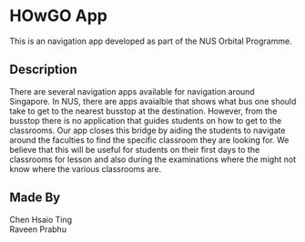 # HOwGO App

This is an navigation app developed as part of the NUS Orbital Programme. 

## Description 

There are several navigation apps available for navigation around Singapore. In NUS, there are apps avaialble that shows what bus one should take to get to the nearest busstop at the destination. However, from the busstop there is no application that guides students on how to get to the classrooms. Our app closes this bridge by aiding the students to navigate around the faculties to find the specific classroom they are looking for. We believe that this will be useful for students on their first days to the classrooms for lesson and also during the examinations where the might not know where the various classrooms are.

## Made By
Chen Hsaio Ting\
Raveen Prabhu
